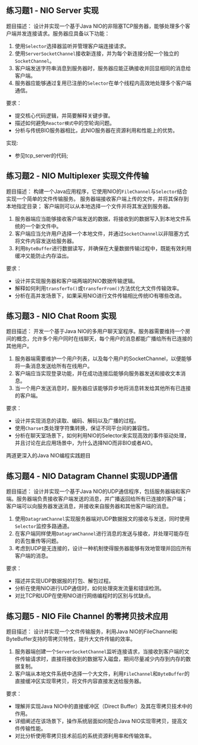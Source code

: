 **练习题1 - NIO Server 实现**
---
题目描述：
设计并实现一个基于Java NIO的非阻塞TCP服务器，能够处理多个客户端并发连接请求。服务器应具备以下功能：

1. 使用`Selector`选择器监听并管理客户端连接请求。
2. 使用`ServerSocketChannel`接收新连接，并为每个新连接分配一个独立的`SocketChannel`。
3. 客户端发送字符串消息到服务器时，服务器应能正确接收并回显相同的消息给客户端。
4. 服务器应能够通过复用已注册的`Selector`在单个线程内高效地处理多个客户端通信。

要求：
- 提交核心代码逻辑，并简要解释关键步骤。
- 描述如何避免`Reactor模式`中的空轮询问题。
- 分析与传统BIO服务器相比，此NIO服务器在资源利用和性能上的优势。

实现:
- 参见tcp_server的代码;

**练习题2 - NIO Multiplexer 实现文件传输**
---
题目描述：
构建一个Java应用程序，它使用NIO的`FileChannel`与`Selector`结合实现一个简单的文件传输服务。
服务器端接收客户端上传的文件，并将其保存到本地指定目录；
客户端则可以从本地选择一个文件并将其发送到服务器。

1. 服务器端应当能够接收客户端发送的数据，将接收到的数据写入到本地文件系统的一个新文件中。
2. 客户端应当允许用户选择一个本地文件，并通过`SocketChannel`以非阻塞方式将文件内容发送给服务器。
3. 利用`ByteBuffer`进行数据读写，并确保在大量数据传输过程中，既能有效利用缓冲又能防止内存溢出。

要求：
- 设计并实现服务器和客户端两端的NIO数据传输逻辑。
- 解释如何利用`transferTo()`或`transferFrom()`方法优化大文件传输效率。
- 分析在高并发场景下，如果采用NIO进行文件传输相比传统IO有哪些改进。

**练习题3 - NIO Chat Room 实现**
---
题目描述：
开发一个基于Java NIO的多用户聊天室程序。服务器需要维持一个房间的概念，允许多个用户同时在线聊天，每个用户的消息都能广播给所有已连接的其他用户。

1. 服务器端需要维护一个用户列表，以及每个用户的SocketChannel，以便能够将一条消息发送给所有在线用户。
2. 客户端应当实现登录功能，并在成功连接后能够向服务器发送和接收文本消息。
3. 当一个用户发送消息时，服务器应该能够异步地将消息转发给其他所有已连接的客户端。

要求：
- 设计并实现消息的读取、编码、解码以及广播的过程。
- 使用`Charset`类处理字符集转换，保证不同平台间的兼容性。
- 分析在聊天室场景下，如何利用NIO的Selector来实现高效的事件驱动处理，并且讨论在此应用场景中，为什么选择NIO而非BIO或者AIO。



两道更深入的Java NIO编程实践题目

**练习题4 - NIO Datagram Channel 实现UDP通信**
---
题目描述：
设计并实现一个基于Java NIO的UDP通信程序，包括服务器端和客户端。服务器端负责接收客户端发送的消息，并广播返回给所有已连接的客户端；
客户端可以向服务器发送消息，并接收来自服务器和其他客户端的消息。

1. 使用`DatagramChannel`实现服务器端对UDP数据报文的接收与发送，同时使用`Selector`监控多路通道。
2. 在客户端同样使用`DatagramChannel`进行消息的发送与接收，并处理可能存在的丢包重传等问题。
3. 考虑到UDP是无连接的，设计一种机制使得服务器能够有效地管理并回应所有客户端的消息。

要求：
- 描述并实现UDP数据报的打包、解包过程。
- 分析在使用NIO进行UDP通信时，如何处理突发流量和错误检测。
- 对比TCP和UDP在使用NIO进行网络编程时的区别与优缺点。

**练习题5 - NIO File Channel 的零拷贝技术应用**
---
题目描述：
设计并实现一个文件传输服务，利用Java NIO的FileChannel和ByteBuffer支持的零拷贝特性，提升大文件传输的效率。

1. 服务器端创建一个`ServerSocketChannel`监听连接请求，当接收到客户端的文件传输请求时，直接将接收到的数据写入磁盘，期间尽量减少内存到内存的数据复制。
2. 客户端从本地文件系统中选择一个大文件，利用`FileChannel`和`ByteBuffer`的直接缓冲区实现零拷贝，将文件内容直接发送给服务器。

要求：
- 理解并实现Java NIO中的直接缓冲区（Direct Buffer）及其在零拷贝技术中的作用。
- 详细阐述在该场景下，操作系统层面如何配合Java NIO实现零拷贝，提高文件传输性能。
- 对比分析使用零拷贝技术前后的系统资源利用率和传输效率。